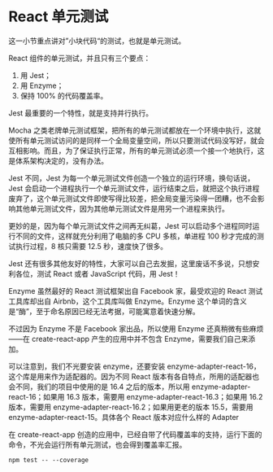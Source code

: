 # React 单元测试

这一小节重点讲对”小块代码“的测试，也就是单元测试。

React 组件的单元测试，并且只有三个要点：

1. 用 Jest；
2. 用 Enzyme；
3. 保持 100% 的代码覆盖率。

Jest 最重要的一个特性，就是支持并行执行。

Mocha 之类老牌单元测试框架，把所有的单元测试都放在一个环境中执行，这就使所有单元测试访问的是同样一个全局变量空间，所以只要测试代码没写好，就会互相影响。而且，为了保证执行正常，所有的单元测试必须一个接一个地执行，这是体系架构决定的，没有办法。

Jest 不同，Jest 为每一个单元测试文件创造一个独立的运行环境，换句话说，Jest 会启动一个进程执行一个单元测试文件，运行结束之后，就把这个执行进程废弃了，这个单元测试文件即使写得比较差，把全局变量污染得一团糟，也不会影响其他单元测试文件，因为其他单元测试文件是用另一个进程来执行。

更妙的是，因为每个单元测试文件之间再无纠葛，Jest 可以启动多个进程同时运行不同的文件，这样就充分利用了电脑的多 CPU 多核，单进程 100 秒才完成的测试执行过程，8 核只需要 12.5 秒，速度快了很多。

Jest 还有很多其他友好的特性，大家可以自己去发掘，这里废话不多说，只想安利各位，测试 React 或者 JavaScript 代码，用 Jest！

Enzyme
虽然最好的 React 测试框架出自 Facebook 家，最受欢迎的 React 测试工具库却出自 Airbnb，这个工具库叫做 Enzyme。Enzyme 这个单词的含义是“酶”，至于命名原因已经无法考据，可能寓意着快速分解。

不过因为 Enzyme 不是 Facebook 家出品，所以使用 Enzyme 还真稍微有些麻烦——在 create-react-app 产生的应用中并不包含 Enzyme，需要我们自己来添加。

可以注意到，我们不光要安装 enzyme，还要安装 enzyme-adapter-react-16，这个库是用来作为适配器的。因为不同 React 版本有各自特点，所用的适配器也会不同，我们的项目中使用的是 16.4 之后的版本，所以用 enzyme-adapter-react-16；如果用 16.3 版本，需要用 enzyme-adapter-react-16.3；如果用 16.2 版本，需要用 enzyme-adapter-react-16.2；如果用更老的版本 15.5，需要用 enzyme-adapter-react-15。具体各个 React 版本对应什么样的 Adapter

在 create-react-app 创造的应用中，已经自带了代码覆盖率的支持，运行下面的命令，不光会运行所有单元测试，也会得到覆盖率汇报。

`npm test -- --coverage`
